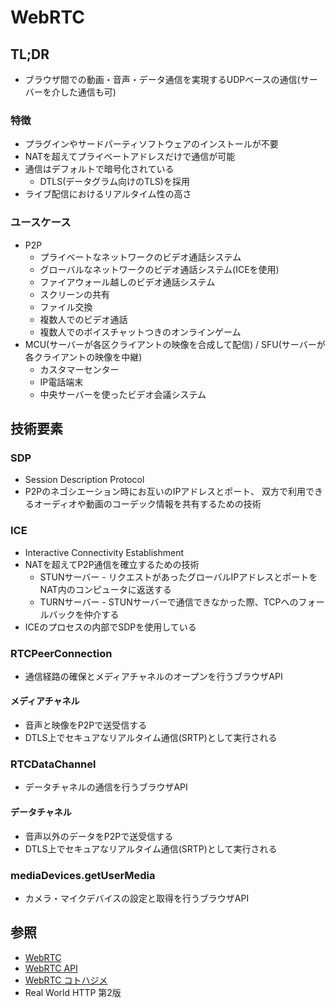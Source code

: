 # WebRTC
## TL;DR
- ブラウザ間での動画・音声・データ通信を実現するUDPベースの通信(サーバーを介した通信も可)

### 特徴
- プラグインやサードパーティソフトウェアのインストールが不要
- NATを超えてプライベートアドレスだけで通信が可能
- 通信はデフォルトで暗号化されている
  - DTLS(データグラム向けのTLS)を採用
- ライブ配信におけるリアルタイム性の高さ

### ユースケース
- P2P
  - プライベートなネットワークのビデオ通話システム
  - グローバルなネットワークのビデオ通話システム(ICEを使用)
  - ファイアウォール越しのビデオ通話システム
  - スクリーンの共有
  - ファイル交換
  - 複数人でのビデオ通話
  - 複数人でのボイスチャットつきのオンラインゲーム
- MCU(サーバーが各区クライアントの映像を合成して配信) / SFU(サーバーが各クライアントの映像を中継)
  - カスタマーセンター
  - IP電話端末
  - 中央サーバーを使ったビデオ会議システム

## 技術要素
### SDP
- Session Description Protocol
- P2Pのネゴシエーション時にお互いのIPアドレスとポート、
  双方で利用できるオーディオや動画のコーデック情報を共有するための技術

### ICE
- Interactive Connectivity Establishment
- NATを超えてP2P通信を確立するための技術
  - STUNサーバー - リクエストがあったグローバルIPアドレスとポートをNAT内のコンピュータに返送する
  - TURNサーバー - STUNサーバーで通信できなかった際、TCPへのフォールバックを仲介する
- ICEのプロセスの内部でSDPを使用している

### RTCPeerConnection
- 通信経路の確保とメディアチャネルのオープンを行うブラウザAPI

#### メディアチャネル
- 音声と映像をP2Pで送受信する
- DTLS上でセキュアなリアルタイム通信(SRTP)として実行される

### RTCDataChannel
- データチャネルの通信を行うブラウザAPI

#### データチャネル
- 音声以外のデータをP2Pで送受信する
- DTLS上でセキュアなリアルタイム通信(SRTP)として実行される

### mediaDevices.getUserMedia
- カメラ・マイクデバイスの設定と取得を行うブラウザAPI


## 参照
- [WebRTC](https://webrtc.org/)
- [WebRTC API](https://developer.mozilla.org/ja/docs/Web/API/WebRTC_API)
- [WebRTC コトハジメ](https://gist.github.com/voluntas/67e5a26915751226fdcf)
- Real World HTTP 第2版
